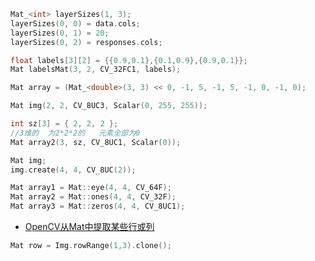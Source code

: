 <td bgcolor=DimGray>

```C++
Mat_<int> layerSizes(1, 3);
layerSizes(0, 0) = data.cols;
layerSizes(0, 1) = 20;
layerSizes(0, 2) = responses.cols;
```
```C++
float labels[3][2] = {{0.9,0.1},{0.1,0.9},{0.9,0.1}};  
Mat labelsMat(3, 2, CV_32FC1, labels); 
```
```C++
Mat array = (Mat_<double>(3, 3) << 0, -1, 5, -1, 5, -1, 0, -1, 0);
```
```C++
Mat img(2, 2, CV_8UC3, Scalar(0, 255, 255));
```
```C++
int sz[3] = { 2, 2, 2 };
//3维的  为2*2*2的   元素全部为0
Mat array2(3, sz, CV_8UC1, Scalar(0));
```
```C++
Mat img;
img.create(4, 4, CV_8UC(2));
```
```C++
Mat array1 = Mat::eye(4, 4, CV_64F);
Mat array2 = Mat::ones(4, 4, CV_32F);
Mat array3 = Mat::zeros(4, 4, CV_8UC1);
```
* [OpenCV从Mat中提取某些行或列](https://blog.csdn.net/lichengyu/article/details/21407393)
```C++
Mat row = Img.rowRange(1,3).clone();
```

</td>